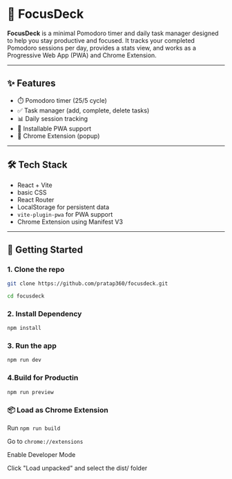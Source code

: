 # 🧠 FocusDeck

**FocusDeck** is a minimal Pomodoro timer and daily task manager designed to help you stay productive and focused. It tracks your completed Pomodoro sessions per day, provides a stats view, and works as a Progressive Web App (PWA) and Chrome Extension.

---

## ✨ Features

- ⏱️ Pomodoro timer (25/5 cycle)
- ✅ Task manager (add, complete, delete tasks)
- 📊 Daily session tracking
- 📲 Installable PWA support
- 🧩 Chrome Extension (popup)
<!-- - 📅 Stats page with last 7 days summary -->

---

## 🛠️ Tech Stack

- React + Vite
- basic CSS 
- React Router
- LocalStorage for persistent data
- `vite-plugin-pwa` for PWA support
- Chrome Extension using Manifest V3

---

## 🚀 Getting Started

### 1. Clone the repo
```bash
git clone https://github.com/pratap360/focusdeck.git
```
``` bash
cd focusdeck
```

### 2. Install Dependency

``` bash
npm install
```

### 3. Run the app
``` bash
npm run dev
```

### 4.Build for Productin
``` bash
npm run preview
```

### 📦 Load as Chrome Extension
Run ```npm run build```

Go to ```chrome://extensions```

Enable Developer Mode

Click "Load unpacked" and select the dist/ folder